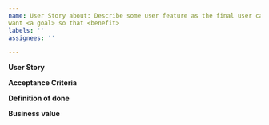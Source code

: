 ```yaml
---
name: User Story about: Describe some user feature as the final user can see it. title: As a <user type>, I
want <a goal> so that <benefit>
labels: ''
assignees: ''

---
```


**User Story**

**Acceptance Criteria**

**Definition of done**

**Business value**